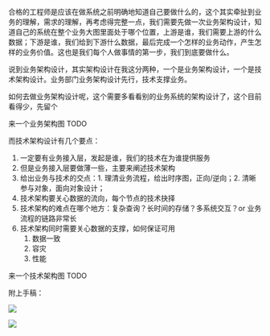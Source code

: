 合格的工程师是应该在做系统之前明确地知道自己要做什么的，这个其实牵扯到业务的理解，需求的理解，再考虑得完整一点，我们需要先做一次业务架构设计，知道自己的系统在整个业务大图里面处于哪个位置，上游是谁，我们需要上游的什么数据；下游是谁，我们给到下游什么数据，最后完成一个怎样的业务动作，产生怎样的业务价值。这也是我们每个人做事情的第一步，我们到底要做什么。

说到业务架构设计，其实架构设计在我这分两种，一个是业务架构设计，一个是技术架构设计。业务部门业务架构设计先行，技术支撑业务。

如何去做业务架构设计呢，这个需要多看看别的业务系统的架构设计了，这个目前看得少，先留个

来一个业务架构图 TODO

而技术架构设计有几个要点：

1. 一定要有业务接入层，发起是谁，我们的技术在为谁提供服务
2. 但是业务接入层要做薄一些，主要来阐述技术架构
3. 给出业务与技术的交点：1. 理清业务流程，给出时序图，正向/逆向；2. 清晰参与对象，面向对象设计；
4. 技术架构要关心数据的流向，每个节点的技术抉择
5. 技术架构的难点在哪个地方：复杂查询？长时间的存储？多系统交互？or 业务流程的链路非常长
6. 技术架构同时需要关心数据的支撑，如何保证可用
   1. 数据一致
   2. 容灾
   3. 性能

来一个技术架构图 TODO

附上手稿：

![](http://software-architecture.oss-cn-hangzhou.aliyuncs.com/%E6%9C%80%E5%88%9D%E8%AE%A4%E8%AF%86/IMG_20190331_175752.jpg)

![](http://software-architecture.oss-cn-hangzhou.aliyuncs.com/%E6%9C%80%E5%88%9D%E8%AE%A4%E8%AF%86/IMG_20190331_175808.jpg)
